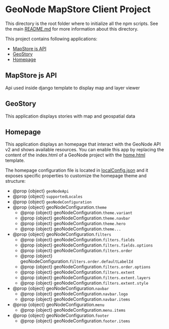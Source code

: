 # GeoNode MapStore Client Project

This directory is the root folder where to initialize all the npm scripts. See the main [README.md](../../README.md) for more information about this directory.

This project contains following applications:

- [MapStore js API](#mapStore-js-api)
- [GeoStory](#geostory)
- [Homepage](#homepage)

## MapStore js API
Api used inside django template to display map and layer viewer

## GeoStory
This application displays stories with map and geospatial data
## Homepage

This application displays an homepage that interact with the GeoNode API v2 and shows available resources. You can enable this app by replacing the content of the index.html of a GeoNode project with the [home.html](home.html) template.

The homepage configuration file is located in [localConfig.json](static/mapstore/configs/localConfig.json) and it exposes specific properties to customize the homepage theme and structure:

- @prop {object} `geoNodeApi`
- @prop {object} `supportedLocales`
- @prop {object} `geoNodeConfiguration`
- @prop {object} geoNodeConfiguration.`theme`
  - @prop {object} geoNodeConfiguration.`theme.variant`
  - @prop {object} geoNodeConfiguration.`theme.navbar`
  - @prop {object} geoNodeConfiguration.`theme.hero`
  - @prop {object} geoNodeConfiguration.`theme...`
- @prop {object} geoNodeConfiguration.`filters`
  - @prop {object} geoNodeConfiguration.`filters.fields`
  - @prop {object} geoNodeConfiguration.`filters.fields.options`
  - @prop {object} geoNodeConfiguration.`filters.order`
  - @prop {object} geoNodeConfiguration.`filters.order.defaultLabelId`
  - @prop {object} geoNodeConfiguration.`filters.order.options`
  - @prop {object} geoNodeConfiguration.`filters.extent`
  - @prop {object} geoNodeConfiguration.`filters.extent.layers`
  - @prop {object} geoNodeConfiguration.`filters.extent.style`
- @prop {object} geoNodeConfiguration.`navbar`
  - @prop {object} geoNodeConfiguration.`navbar.logo`
  - @prop {object} geoNodeConfiguration.`navbar.items`
- @prop {object} geoNodeConfiguration.`menu`
  - @prop {object} geoNodeConfiguration.`menu.items`
- @prop {object} geoNodeConfiguration.`footer`
  - @prop {object} geoNodeConfiguration.`footer.items`
